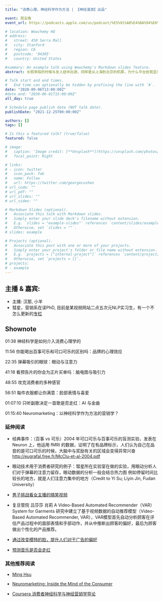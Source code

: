 ```yaml
---
title: "消费心理，神经科学作为方法 | 【神经漫游】出品"

event: 周五晚
event_url: https://podcasts.apple.com/us/podcast/%E5%91%A8%E4%BA%94%E6%99%9A-friday-night/id1530400989

# location: Wowchemy HQ
# address:
#   street: 450 Serra Mall
#   city: Stanford
#   region: CA
#   postcode: '94305'
#   country: United States

#summary: An example talk using Wowchemy's Markdown slides feature.
abstract: 长假来临的时候与友人结伴出游，同样是从上海到北京的机票，为什么平台给我显示的价格比别人贵，是“大数据对我杀熟”了吗？秋招季来临，有人投了成千上百的职位，无奈卡在简历关无法通过下一轮面试，难道是HR没有在招聘系统里看到我的简历吗？“司法系统”，“升学择校”，你是否有想过，这些对于人生有重大影响的决策，现在被一个新的要素——“智能算法”所左右。而设计这些算法的底层机制，离不开经济学跟心理学的考量。

# Talk start and end times.
#   End time can optionally be hidden by prefixing the line with `#`.
date: "2020-09-06T13:00:00Z"
#date_end: "2030-06-01T15:00:00Z"
all_day: true

# Schedule page publish date (NOT talk date).
publishDate: "2021-12-25T00:00:00Z"

authors: []
tags: []

# Is this a featured talk? (true/false)
featured: false

# image:
#   caption: 'Image credit: [**Unsplash**](https://unsplash.com/photos/bzdhc5b3Bxs)'
#   focal_point: Right

# links:
# - icon: twitter
#   icon_pack: fab
#   name: Follow
#   url: https://twitter.com/georgecushen
# url_code: ""
# url_pdf: ""
# url_slides: ""
# url_video: ""

# Markdown Slides (optional).
#   Associate this talk with Markdown slides.
#   Simply enter your slide deck's filename without extension.
#   E.g. `slides = "example-slides"` references `content/slides/example-slides.md`.
#   Otherwise, set `slides = ""`.
# slides: example

# Projects (optional).
#   Associate this post with one or more of your projects.
#   Simply enter your project's folder or file name without extension.
#   E.g. `projects = ["internal-project"]` references `content/project/deep-learning/index.md`.
#   Otherwise, set `projects = []`.
# projects:
# - example
---
```



## 主播 & 嘉宾:

- 主播: 汉那, 小羊
- 彗星，营销系在读PhD, 目前是某视频网站二点五次元NLP实习生，有一个不怎么更新的[专栏](https://zhuanlan.zhihu.com/LDSBuilding-4F ) 

## Shownote

01:38 神经科学是如何介入消费心理学的 

11:56 你能喝出百事可乐和可口可乐的区别吗：品牌的心理效应 

22:35 弹幕吸引的眼球：眼动与注意力 

41:18 看预告片的你会为正片买单吗：脑电图与吸引力 

48:55 攻克消费者的多种感官 

56:51 每件衣服都让你满意：脸部表情与喜爱 

01:07:10 只听副歌决定一首歌是否走红：AI 与金曲

01:15:40 Neuromarketing：以神经科学作为方法的营销学？

### 延伸阅读
  - 经典事件：（百事 vs 可乐）2004 年可口可乐与百事可乐的盲测实验，发表在 Neuron 上，他运用 fMRI 的数据，证明了在有品牌标示，人们认为自己在品尝的是可口可乐的时候，大脑中与奖励有关的区域会变得异常兴奋 http://eugrafal.free.fr/McClu-et-al-2004.pdf
  
  - 眼动技术用于消费者研究的例子：彗星所在实验室在做的实验，用眼动分析人们对于弹幕的注意力留存，眼动数据的分析一般会结合热力图 例如停留时间比较长的地方，就是人们注意力集中的地方（Credit to Yi Su; Liyin Jin, Fudan University）
  
  - [男子挑战看女主播的搞笑视频](https://www.youtube.com/watch?v=AuadsdlCp70)
  
  - 复旦管院 吕莎莎 肖莉 A Video-Based Automated Recommender（VAR）System for Garments 研究中建立了基于视频数据的自动推荐模型（Video-Based Automated Recommender, VAR），VAR模型首先自动分析顾客在评估产品过程中的面部表情和手部动作，并从中推断出顾客的偏好，最后为顾客做出个性化的产品推荐。
  
  - [通过改变模特的脸，提升人们对于广告的偏好](http://www.thepaper.cn/baidu.jsp?contid=1356864) 
  
  - [预测音乐是否会走红](https://www.sciencemag.org/news/2011/06/can-brain-scans-predict-music-sales)

### 其他推荐阅读

  - [Ming Hsu](https://haas.berkeley.edu/faculty/hsu-ming)
  
  - [Neuromarketing: Inside the Mind of the Consumer](https://www.youtube.com/watch?v=ZbkYV6aXdc0)
  
  - [Coursera 消费者神经科学与神经营销学导论](https://zh.coursera.org/learn/neuromarketing#syllabus)
